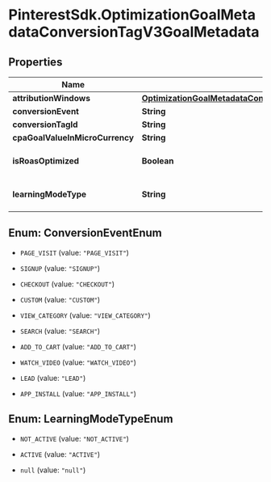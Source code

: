 # PinterestSdk.OptimizationGoalMetadataConversionTagV3GoalMetadata

## Properties

Name | Type | Description | Notes
------------ | ------------- | ------------- | -------------
**attributionWindows** | [**OptimizationGoalMetadataConversionTagV3GoalMetadataAttributionWindows**](OptimizationGoalMetadataConversionTagV3GoalMetadataAttributionWindows.md) |  | [optional] 
**conversionEvent** | **String** |  | [optional] 
**conversionTagId** | **String** |  | [optional] 
**cpaGoalValueInMicroCurrency** | **String** |  | [optional] 
**isRoasOptimized** | **Boolean** | Ad group is ROAS optimized | [optional] 
**learningModeType** | **String** | Conversion learning model type | [optional] 



## Enum: ConversionEventEnum


* `PAGE_VISIT` (value: `"PAGE_VISIT"`)

* `SIGNUP` (value: `"SIGNUP"`)

* `CHECKOUT` (value: `"CHECKOUT"`)

* `CUSTOM` (value: `"CUSTOM"`)

* `VIEW_CATEGORY` (value: `"VIEW_CATEGORY"`)

* `SEARCH` (value: `"SEARCH"`)

* `ADD_TO_CART` (value: `"ADD_TO_CART"`)

* `WATCH_VIDEO` (value: `"WATCH_VIDEO"`)

* `LEAD` (value: `"LEAD"`)

* `APP_INSTALL` (value: `"APP_INSTALL"`)





## Enum: LearningModeTypeEnum


* `NOT_ACTIVE` (value: `"NOT_ACTIVE"`)

* `ACTIVE` (value: `"ACTIVE"`)

* `null` (value: `"null"`)





